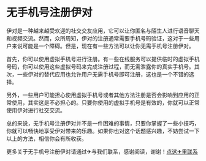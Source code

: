 # 无手机号注册伊对

伊对是一种越来越受欢迎的社交交友应用，它可以让你匿名与陌生人进行语音聊天和视频交流。然而，众所周知，伊对的注册通常需要手机号码验证，这对于一些用户来说可能是一个障碍。但是，现在有一些方法可以让你无需手机号注册伊对。

首先，你可以使用虚拟手机号进行注册。有一些在线服务可以提供临时的虚拟手机号码，你可以使用这些虚拟号码来完成注册过程，而无需泄露你的真实手机号。其次，一些伊对的替代应用也允许用户无需手机号即可注册，这也是一个不错的选择。

另外，一些用户可能担心使用虚拟手机号或者其他方法注册是否会影响到应用的正常使用，其实这是不必担心的。只要你使用的虚拟手机号是有效的，你就可以正常使用伊对进行社交交流。

总的来说，无手机号注册伊对并不是一件困难的事情，只要你掌握了一些小技巧，你就可以畅快地享受伊对带来的乐趣。如果你也对这个话题感兴趣，不妨尝试一下以上的方法，相信你会有所收获。

更多关于无手机号注册伊对请通过✈与我们联系，感谢阅读，谢谢！[点这✈里联系](https://gg.k02.cc)